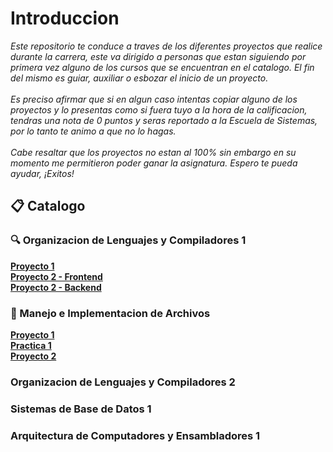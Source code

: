 # Introduccion

_Este repositorio te conduce a traves de los diferentes proyectos que realice durante la carrera, este va dirigido a personas que estan siguiendo por primera vez alguno de los cursos que se encuentran en el catalogo. El fin del mismo es guiar, auxiliar o esbozar el inicio de un proyecto. <br/><br/>Es preciso afirmar que si en algun caso intentas copiar alguno de los proyectos y lo presentas como si fuera tuyo a la hora de la calificacion, tendras una nota de 0 puntos y seras reportado a la Escuela de Sistemas, por lo tanto te animo a que no lo hagas. <br/><br/> Cabe resaltar que los proyectos no estan al 100% sin embargo en su momento me permitieron poder ganar la asignatura. Espero te pueda ayudar, ¡Exitos!_

## 📋 Catalogo

### 🔍 Organizacion de Lenguajes y Compiladores 1

[**Proyecto 1**](https://github.com/DouglasSochC/AnalizadorLexico)<br>
[**Proyecto 2 - Frontend**](https://github.com/DouglasSochC/Editor_Cliente)<br>
[**Proyecto 2 - Backend**](https://github.com/DouglasSochC/TraductorJS)<br>

### 📑 Manejo e Implementacion de Archivos

[**Proyecto 1**](https://github.com/DouglasSochC/Archivos_EV_2S2021/tree/main/Proyecto_1)<br>
[**Practica 1**](https://github.com/DouglasSochC/Archivos_EV_2S2021/tree/main/Practica_1)<br>
[**Proyecto 2**](https://github.com/DouglasSochC/MIA_Proyecto2)<br>

### Organizacion de Lenguajes y Compiladores 2
### Sistemas de Base de Datos 1
### Arquitectura de Computadores y Ensambladores 1
